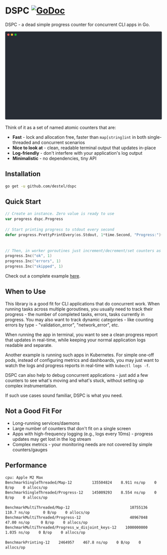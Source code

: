 # DSPC [![GoDoc](https://pkg.go.dev/badge/github.com/destel/dspc)](https://pkg.go.dev/github.com/destel/dspc)

DSPC - a dead simple progress counter for concurrent CLI apps in Go.

![DSPC demo: progress report along with the log output](demo.svg)

Think of it as a set of named atomic counters that are:
- **Fast** - lock and allocation free, faster than `map[string]int` in both single-threaded and concurrent scenarios
- **Nice to look at** - clean, readable terminal output that updates in-place
- **Log-friendly** - don't interfere with your application's log output
- **Minimalistic** - no dependencies, tiny API


## Installation

```bash
go get -u github.com/destel/dspc
```


## Quick Start

```go
// Create an instance. Zero value is ready to use
var progress dspc.Progress

// Start printing progress to stdout every second
defer progress.PrettyPrintEvery(os.Stdout, 1*time.Second, "Progress:")()


// Then, in worker goroutines just increment/decrement/set counters as needed 
progress.Inc("ok", 1)
progress.Inc("errors", 1)
progress.Inc("skipped", 1)
```

Check out a complete example [here](/example/main.go).


## When to Use
This library is a good fit for CLI applications that do concurrent work.
When running tasks across multiple goroutines, you usually need to track their progress -
the number of completed tasks, errors, tasks currently in progress. You may also want to track dynamic categories -
like counting errors by type - "validation_error", "network_error", etc.

When running the app in terminal, you want to see a clean progress report that updates in real-time,
while keeping your normal application logs readable and separate.

Another example is running such apps in Kubernetes. For simple one-off pods, instead of configuring metrics and dashboards, you
may just want to watch the logs and progress reports in real-time with `kubectl logs -f`.

DSPC can also help to debug concurrent applications - just add a few counters to see what's moving and what's stuck,
without setting up complex instrumentation.

If such use cases sound familiar, DSPC is what you need.





## Not a Good Fit For
- Long-running services/daemons
- Large number of counters that don't fit on a single screen
- Apps with high-frequency logging (e.g., logs every 10ms) - progress updates may get lost in the log stream 
- Complex metrics - your monitoring needs are not covered by simple counters/gauges


## Performance
```
cpu: Apple M2 Max
BenchmarkSingleThreaded/Map-12         135504824    8.911 ns/op    0 B/op    0 allocs/op
BenchmarkSingleThreaded/Progress-12    145009293    8.554 ns/op    0 B/op    0 allocs/op

BenchmarkMultiThreaded/Map-12                           10755136     110.7 ns/op      0 B/op    0 allocs/op
BenchmarkMultiThreaded/Progress-12                      40967048      47.00 ns/op     0 B/op    0 allocs/op
BenchmarkMultiThreaded/Progress_w_disjoint_keys-12    1000000000       1.035 ns/op    0 B/op    0 allocs/op

BenchmarkPrinting-12    2464957    467.8 ns/op    0 B/op    0 allocs/op
```